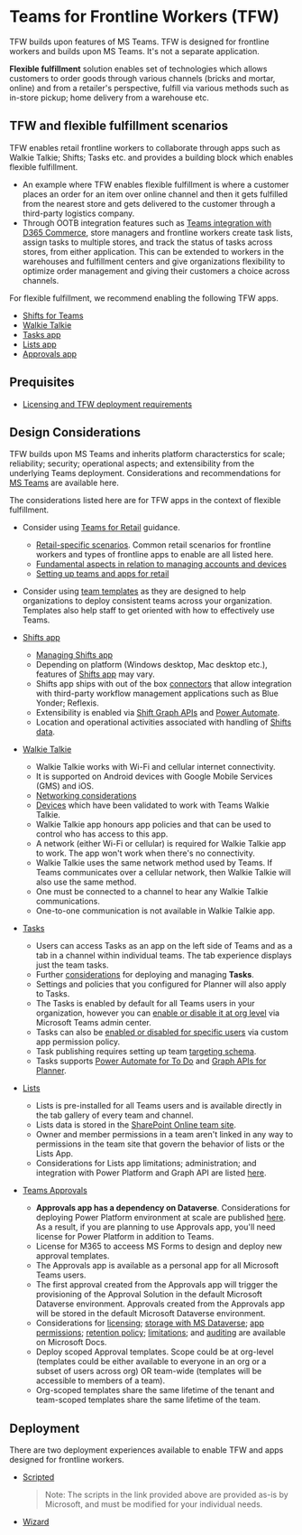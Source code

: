 # Teams for Frontline Workers (TFW)

TFW builds upon features of MS Teams. TFW is designed for frontline workers and builds upon MS Teams. It's not a separate application.

**Flexible fulfillment** solution enables set of technologies which allows customers to order goods through various channels (bricks and mortar, online) and from a retailer's perspective, fulfill via various methods such as in-store pickup; home delivery from a warehouse etc.

## TFW and flexible fulfillment scenarios

TFW enables retail frontline workers to collaborate through apps such as Walkie Talkie; Shifts; Tasks etc. and provides a building block which enables flexible fulfillment.

- An example where TFW enables flexible fulfillment is where a customer places an order for an item over online channel and then it gets fulfilled from the nearest store and gets delivered to the customer through a third-party logistics company.
- Through OOTB integration features such as [Teams integration with D365 Commerce](https://docs.microsoft.com/en-us/dynamics365/commerce/commerce-teams-integration), store managers and frontline workers create task lists, assign tasks to multiple stores, and track the status of tasks across stores, from either application. This can be extended to workers in the warehouses and fulfillment centers and give organizations flexibility to optimize order management and giving their customers a choice across channels.

For flexible fulfillment, we recommend enabling the following TFW apps.

- [Shifts for Teams](https://docs.microsoft.com/microsoftteams/expand-teams-across-your-org/shifts-for-teams-landing-page)
- [Walkie Talkie](https://docs.microsoft.com/en-us/microsoftteams/walkie-talkie)
- [Tasks app](https://docs.microsoft.com/en-us/microsoftteams/manage-tasks-app)
- [Lists app](https://docs.microsoft.com/en-us/microsoftteams/manage-lists-app)
- [Approvals app](https://docs.microsoft.com/en-us/microsoftteams/approval-admin)

## Prequisites

- [Licensing and TFW deployment requirements](../../../../foundations/teams/solutions/tfw/README.md)

## Design Considerations

TFW builds upon MS Teams and inherits platform characterstics for scale; reliability; security; operational aspects; and extensibility from the underlying Teams deployment. Considerations and recommendations for [MS Teams](https://github.com/microsoft/industry/tree/main/foundations/teams) are available here.

The considerations listed here are for TFW apps in the context of flexible fulfillment.

- Consider using [Teams for Retail](https://docs.microsoft.com/en-us/microsoftteams/expand-teams-across-your-org/teams-for-retail-landing-page) guidance.
  - [Retail-specific scenarios](https://docs.microsoft.com/en-us/microsoftteams/expand-teams-across-your-org/teams-for-retail-landing-page#choose-your-scenarios). Common retail scenarios for frontline workers and types of frontline apps to enable are all listed here.
  - [Fundamental aspects in relation to managing accounts and devices](https://docs.microsoft.com/en-us/microsoftteams/expand-teams-across-your-org/teams-for-retail-landing-page#set-up-the-fundamentals)
  - [Setting up teams and apps for retail](https://docs.microsoft.com/en-us/microsoftteams/expand-teams-across-your-org/teams-for-retail-landing-page#set-up-teams-and-apps)

- Consider using [team templates](https://docs.microsoft.com/microsoftteams/get-started-with-retail-teams-templates) as they are designed to help organizations to deploy consistent teams across your organization. Templates also help staff to get oriented with how to effectively use Teams.
- [Shifts app](https://docs.microsoft.com/microsoftteams/expand-teams-across-your-org/shifts-for-teams-landing-page)
  - [Managing Shifts app](https://docs.microsoft.com/en-us/microsoftteams/expand-teams-across-your-org/shifts/manage-the-shifts-app-for-your-organization-in-teams)
  - Depending on platform (Windows desktop, Mac desktop etc.), features of [Shifts app](https://support.microsoft.com/en-us/office/shifts-1aa452d4-14cc-44e7-af2a-bc5a5f381686) may vary.
  - Shifts app ships with out of the box [connectors](https://docs.microsoft.com/en-us/microsoftteams/expand-teams-across-your-org/shifts/shifts-connectors) that allow integration with third-party workflow management applications such as Blue Yonder; Reflexis.
  - Extensibility is enabled via [Shift Graph APIs](https://docs.microsoft.com/graph/api/resources/shift) and [Power Automate](https://github.com/OfficeDev/Microsoft-Teams-Shifts-Power-Automate-Templates).
  - Location and operational activities associated with handling of [Shifts data](https://docs.microsoft.com/microsoftteams/expand-teams-across-your-org/shifts/shifts-data-faq).

- [Walkie Talkie](https://docs.microsoft.com/en-us/microsoftteams/walkie-talkie)
  - Walkie Talkie works with Wi-Fi and cellular internet connectivity.
  - It is supported on Android devices with Google Mobile Services (GMS) and iOS.
  - [Networking considerations](https://docs.microsoft.com/microsoftteams/walkie-talkie#network-documentation)
  - [Devices](https://docs.microsoft.com/en-us/microsoftteams/walkie-talkie#walkie-talkie-devices) which have been validated to work with Teams Walkie Talkie.
  - Walkie Talkie app honours app policies and that can be used to control who has access to this app.
  - A network (either Wi-Fi or cellular) is required for Walkie Talkie app to work. The app won't work when there's no connectivity.
  - Walkie Talkie uses the same network method used by Teams. If Teams communicates over a cellular network, then Walkie Talkie will also use the same method.
  - One must be connected to a channel to hear any Walkie Talkie communications.
  - One-to-one communication is not available in Walkie Talkie app.

- [Tasks](https://docs.microsoft.com/en-us/microsoftteams/manage-tasks-app)
  - Users can access Tasks as an app on the left side of Teams and as a tab in a channel within individual teams. The tab experience displays just the team tasks.
  - Further [considerations](https://docs.microsoft.com/en-us/microsoftteams/manage-tasks-app#what-you-need-to-know-about-tasks) for deploying and managing **Tasks**.
  - Settings and policies that you configured for Planner will also apply to Tasks.
  - The Tasks is enabled by default for all Teams users in your organization, however you can [enable or disable it at org level](https://docs.microsoft.com/en-us/microsoftteams/manage-tasks-app#enable-or-disable-tasks-in-your-organization) via Microsoft Teams admin center.
  - Tasks can also be [enabled or disabled for specific users](https://docs.microsoft.com/en-us/microsoftteams/manage-tasks-app#enable-or-disable-tasks-for-specific-users-in-your-organization) via custom app permission policy.
  - Task publishing requires setting up team [targeting schema](https://docs.microsoft.com/en-us/microsoftteams/set-up-your-team-hierarchy).
  - Tasks supports [Power Automate for To Do](https://support.office.com/article/using-microsoft-to-do-with-power-automate-526e8f75-217b-46e0-9e06-44780b72c295) and [Graph APIs for Planner](https://docs.microsoft.com/en-us/graph/planner-concept-overview).

- [Lists](https://docs.microsoft.com/en-us/microsoftteams/manage-lists-app)
  - Lists is pre-installed for all Teams users and is available directly in the tab gallery of every team and channel.
  - Lists data is stored in the [SharePoint Online team site](https://docs.microsoft.com/en-us/microsoftteams/sharepoint-onedrive-interact).
  - Owner and member permissions in a team aren't linked in any way to permissions in the team site that govern the behavior of lists or the Lists App.
  - Considerations for Lists app limitations; administration; and integration with Power Platform and Graph API are listed [here](https://docs.microsoft.com/en-us/microsoftteams/manage-lists-app#what-you-need-to-know-about-lists).

- [Teams Approvals](https://docs.microsoft.com/en-us/microsoftteams/approval-admin)
  - **Approvals app has a dependency on Dataverse**. Considerations for deploying Power Platform environment at scale are published [here](https://github.com/microsoft/industry/tree/main/foundations/powerPlatform). As a result, if you are planning to use Approvals app, you'll need license for Power Platform in addition to Teams.
  - License for M365 to acceess MS Forms to design and deploy new approval templates.
  - The Approvals app is available as a personal app for all Microsoft Teams users.
  - The first approval created from the Approvals app will trigger the provisioning of the Approval Solution in the default Microsoft Dataverse environment. Approvals created from the Approvals app will be stored in the default Microsoft Dataverse environment.
  - Considerations for [licensing](https://docs.microsoft.com/en-us/microsoftteams/approval-admin#required-permissions-and-licenses); [storage with MS Dataverse](https://docs.microsoft.com/en-us/microsoftteams/approval-admin#storage-with-microsoft-dataverse); [app permissions](https://docs.microsoft.com/en-us/microsoftteams/approval-admin#storage-with-microsoft-dataverse); [retention policy](https://docs.microsoft.com/en-us/microsoftteams/approval-admin#retention-policy); [limitations](https://docs.microsoft.com/en-us/microsoftteams/approval-admin#data-limitations); and [auditing](https://docs.microsoft.com/en-us/microsoftteams/approval-admin#auditing) are available on Microsoft Docs.
  - Deploy scoped Approval templates. Scope could be at org-level (templates could be either available to everyone in an org or a subset of users across org) OR team-wide (templates will be accessible to members of a team).
  - Org-scoped templates share the same lifetime of the tenant and team-scoped templates share the same lifetime of the team.

## Deployment

There are two deployment experiences available to enable TFW and apps designed for frontline workers.
- [Scripted](https://docs.microsoft.com/en-us/microsoftteams/flw-scripted-deployment)

  > Note: The scripts in the link provided above are provided as-is by Microsoft, and must be modified for your individual needs.

- [Wizard](https://docs.microsoft.com/en-us/microsoftteams/flw-onboarding-wizard)
